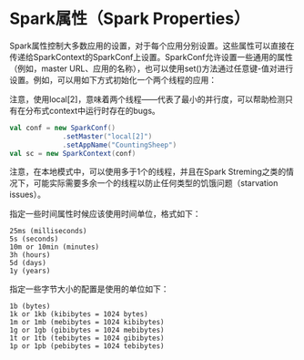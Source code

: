 # Spark属性（Spark Properties）

Spark属性控制大多数应用的设置，对于每个应用分别设置。这些属性可以直接在传递给SparkContext的SparkConf上设置。SparkConf允许设置一些通用的属性（例如，master URL、应用的名称），也可以使用set\(\)方法通过任意键-值对进行设置。例如，可以用如下方式初始化一个两个线程的应用：

注意，使用local\[2\]，意味着两个线程——代表了最小的并行度，可以帮助检测只有在分布式context中运行时存在的bugs。

```scala
val conf = new SparkConf()
             .setMaster("local[2]")
             .setAppName("CountingSheep")
val sc = new SparkContext(conf)
```

注意，在本地模式中，可以使用多于1个的线程，并且在Spark Streming之类的情况下，可能实际需要多余一个的线程以防止任何类型的饥饿问题（starvation issues）。

指定一些时间属性时候应该使用时间单位，格式如下：

```
25ms (milliseconds)
5s (seconds)
10m or 10min (minutes)
3h (hours)
5d (days)
1y (years)
```

指定一些字节大小的配置是使用的单位如下：

```
1b (bytes)
1k or 1kb (kibibytes = 1024 bytes)
1m or 1mb (mebibytes = 1024 kibibytes)
1g or 1gb (gibibytes = 1024 mebibytes)
1t or 1tb (tebibytes = 1024 gibibytes)
1p or 1pb (pebibytes = 1024 tebibytes)
```



